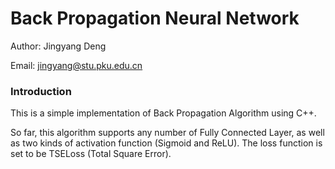 # Back Propagation Neural Network

Author: Jingyang Deng

Email: jingyang@stu.pku.edu.cn

### Introduction

This is a simple implementation of Back Propagation Algorithm using C++.

So far, this algorithm supports any number of Fully Connected Layer, as well as two kinds of activation function
(Sigmoid and ReLU). The loss function is set to be TSELoss (Total Square Error).
